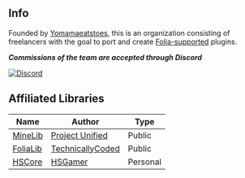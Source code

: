 ## Info

Founded by [Yomamaeatstoes](https://github.com/Yomamaeatstoes), this is an organization consisting of freelancers with the goal to port and create [Folia-supported](https://github.com/PaperMC/Folia) plugins.

_**Commissions of the team are accepted through Discord**_

[![Discord](https://discordapp.com/api/guilds/1200954824250888192/widget.png?style=banner2)](https://discord.gg/aT9z7q7hX8)

## Affiliated Libraries

| Name | Author | Type |
| --- | --- | --- |
| [MineLib](https://github.com/ProjectUnified/MineLib) | [Project Unified](https://github.com/ProjectUnified) | Public |
| [FoliaLib](https://github.com/TechnicallyCoded/FoliaLib) | [TechnicallyCoded](https://github.com/TechnicallyCoded) | Public |
| [HSCore](https://github.com/HSGamer/HSCore) | [HSGamer](https://github.com/HSGamer) | Personal |
